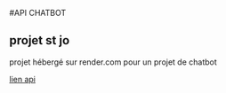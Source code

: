 #API CHATBOT
## projet st jo
projet hébergé sur render.com pour un projet de chatbot

[lien api](https://chatbot-api-jnss.onrender.com)